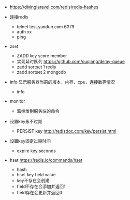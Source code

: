 * https://divinglaravel.com/redis/redis-hashes

* 连接redis
    * telnet test.yundun.com 6379
    * auth xx
    * ping


* zset
    * ZADD key score member
    * 实现延时队列 https://github.com/ouqiang/delay-queue
    * zadd sortset 1 redis
    * zadd sortset 2 mongodb
    
    
* info 显示服务器当前的版本，内存，cpu，连接数等情况
    * info

* monitor
    * 监控发到服务端的命令
 
* 设置key永不过期
    * PERSIST key   http://redisdoc.com/key/persist.html
    
* 设置key固定过期时间
    * expire key seconds
    
* hset  https://redis.io/commands/hset
    * hash
    * hset key field value
    * key不存在会创建
    * field不存在会添加并返回1
    * field存在会更新并返回0